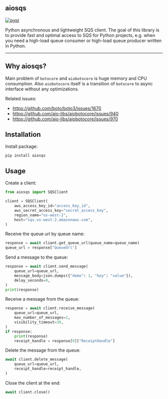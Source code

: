 ## aiosqs

[![pypi](https://img.shields.io/pypi/v/aiosqs.svg)](https://pypi.org/project/aiosqs/)

Python asynchronous and lightweight SQS client. The goal of this library is to provide fast and optimal access to SQS 
for Python projects, e.g. when you need a high-load queue consumer or high-load queue producer written in Python.

----

## Why aiosqs?

Main problem of `botocore` and `aiobotocore` is huge memory and CPU consumption.
Also `aiobotocore` itself is a transition of `botocore` to async interface without any optimizations.

Related issues:
- https://github.com/boto/boto3/issues/1670
- https://github.com/aio-libs/aiobotocore/issues/940
- https://github.com/aio-libs/aiobotocore/issues/970


## Installation

Install package:
```shell
pip install aiosqs
```


## Usage

Create a client:
```python
from aiosqs import SQSClient

client = SQSClient(
    aws_access_key_id="access_key_id",
    aws_secret_access_key="secret_access_key",
    region_name="us-west-2",
    host="sqs.us-west-2.amazonaws.com",
)
```

Receive the queue url by queue name:
```python
response = await client.get_queue_url(queue_name=queue_name)
queue_url = response["QueueUrl"]
```

Send a message to the queue:
```python
response = await client.send_message(
    queue_url=queue_url,
    message_body=json.dumps({"demo": 1, "key": "value"}),
    delay_seconds=0,
)
print(response)
```

Receive a message from the queue:
```python
response = await client.receive_message(
    queue_url=queue_url,
    max_number_of_messages=1,
    visibility_timeout=30,
)
if response:
    print(response)
    receipt_handle = response[0]["ReceiptHandle"]
```

Delete the message from the queue:
```python
await client.delete_message(
    queue_url=queue_url,
    receipt_handle=receipt_handle,
)
```

Close the client at the end:
```python
await client.close()
```
